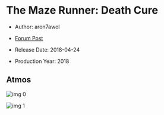 # The Maze Runner: Death Cure

* Author: aron7awol

* [Forum Post](https://www.avsforum.com/threads/bass-eq-for-filtered-movies.2995212/post-56775476)

* Release Date: 2018-04-24
* Production Year: 2018

## Atmos

![img 0](https://i.imgur.com/CyfFwcQ.jpg)

![img 1](https://i.imgur.com/9274nCk.png)

